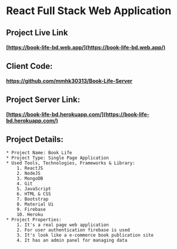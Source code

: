 # React Full Stack Web Application

## Project Live Link

   #### [https://book-life-bd.web.app/](https://book-life-bd.web.app/)
   
## Client Code:
   ####  https://github.com/mmhk30313/Book-Life-Server

## Project Server Link:

   #### [https://book-life-bd.herokuapp.com/](https://book-life-bd.herokuapp.com/)

## Project Details:
    
    * Project Name: Book Life
    * Project Type: Single Page Application
    * Used Tools, Technologies, Frameworks & Library:
        1. ReactJS
        2. NodeJS
        3. MongoDB
        4. Git
        5. JavaScript
        6. HTML & CSS
        7. Bootstrap
        8. Material Ui
        9. Firebase
        10. Heroku
    * Project Properties:
        1. It's a real page web application
        2. For user authentication firebase is used
        3. It's look like a e-commerce book publication site
        4. It has an admin panel for managing data


